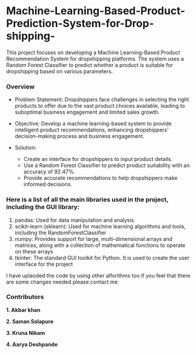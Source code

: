 # Machine-Learning-Based-Product-Prediction-System-for-Drop-shipping-
This project focuses on developing a Machine Learning-Based Product Recommendation System for dropshipping platforms. The system uses a Random Forest Classifier to predict whether a product is suitable for dropshipping based on various parameters.

### **Overview**

+ Problem Statement: Dropshippers face challenges in selecting the right products to offer due to the vast product choices available, leading to suboptimal business engagement and limited sales growth.

+ Objective: Develop a machine learning-based system to provide intelligent product recommendations, enhancing dropshippers' decision-making process and business engagement.

+ Solution:
    + Create an interface for dropshippers to input product details.
    + Use a Random Forest Classifier to predict product suitability with an accuracy of 92.47%.
    + Provide accurate recommendations to help dropshippers make informed decisions.


### Here is a list of all the main libraries used in the project, including the GUI library:

1. pandas: Used for data manipulation and analysis
2. scikit-learn (sklearn): Used for machine learning algorithms and tools, including the RandomForestClassifier
3. numpy: Provides support for large, multi-dimensional arrays and matrices, along with a collection of mathematical functions to operate on these arrays
4. tkinter: The standard GUI toolkit for Python. It is used to create the user interface for the project
    
I have uplaoded the code by using other alforithms too if you feel that there are some changes needed please contact me 

### Contributors

**1. Akbar khan**

**2. Saman Solapure**

**3. Kruna Nikam**

**4. Aarya Deshpande**
